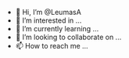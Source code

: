 - 👋 Hi, I’m @LeumasA
- 👀 I’m interested in ...
- 🌱 I’m currently learning ...
- 💞️ I’m looking to collaborate on ...
- 📫 How to reach me ...

<!---
LeumasA/LeumasA is a ✨ special ✨ repository because its `README.md` (this file) appears on your GitHub profile.
You can click the Preview link to take a look at your changes.
--->

